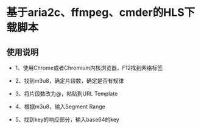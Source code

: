 # 基于aria2c、ffmpeg、cmder的HLS下载脚本

## 使用说明

* 1、使用Chrome或者Chromium内核浏览器，F12找到网络标签

* 2、找到m3u8，确定片段数，确定是否有规律

* 3、将片段数改为@，粘贴到URL Template

* 4、根据m3u8，输入Segment Range

* 5、找到key的响应部分，输入base64的key
